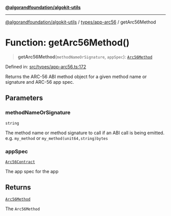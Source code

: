 [**@algorandfoundation/algokit-utils**](../../../README.md)

***

[@algorandfoundation/algokit-utils](../../../README.md) / [types/app-arc56](../README.md) / getArc56Method

# Function: getArc56Method()

> **getArc56Method**(`methodNameOrSignature`, `appSpec`): [`Arc56Method`](../classes/Arc56Method.md)

Defined in: [src/types/app-arc56.ts:172](https://github.com/algorandfoundation/algokit-utils-ts/blob/main/src/types/app-arc56.ts#L172)

Returns the ARC-56 ABI method object for a given method name or signature and ARC-56 app spec.

## Parameters

### methodNameOrSignature

`string`

The method name or method signature to call if an ABI call is being emitted.
e.g. `my_method` or `my_method(unit64,string)bytes`

### appSpec

[`Arc56Contract`](../interfaces/Arc56Contract.md)

The app spec for the app

## Returns

[`Arc56Method`](../classes/Arc56Method.md)

The `Arc56Method`
